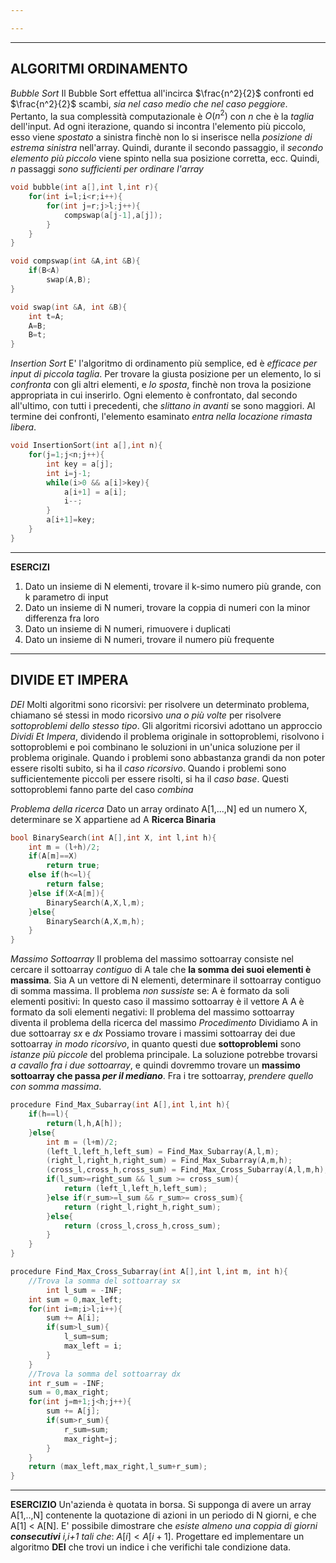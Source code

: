 ```yaml
---

---
```

---
**ALGORITMI ORDINAMENTO**
---
*Bubble Sort*
	Il Bubble Sort effettua all'incirca $\frac{n^2}{2}$ confronti ed $\frac{n^2}{2}$ scambi, *sia nel caso medio che nel caso peggiore*.
	Pertanto, la sua complessità computazionale è $O(n^2)$ con $n$ che è la *taglia* dell'input.
	Ad ogni iterazione, quando si incontra l'elemento più piccolo, esso viene *spostato* a sinistra finchè non lo si inserisce nella *posizione di estrema sinistra* nell'array. Quindi, durante il secondo passaggio, il *secondo elemento più piccolo* viene spinto nella sua posizione corretta, ecc.
	Quindi, $n$ passaggi *sono sufficienti per ordinare l'array*

```c++
void bubble(int a[],int l,int r){
	for(int i=l;i<r;i++){
		for(int j=r;j>l;j++){
			compswap(a[j-1],a[j]);
		}
	}
}

void compswap(int &A,int &B){
	if(B<A)
		swap(A,B);
}

void swap(int &A, int &B){
	int t=A;
	A=B;
	B=t;
}
```

*Insertion Sort*
	E' l'algoritmo di ordinamento più semplice, ed è *efficace per input di piccola taglia*.
	Per trovare la giusta posizione per un elemento, lo si *confronta* con gli altri elementi, e *lo sposta*, finchè non trova la posizione appropriata in cui inserirlo.
	Ogni elemento è confrontato, dal secondo all'ultimo, con tutti i precedenti, che *slittano in avanti* se sono maggiori. Al termine dei confronti, l'elemento esaminato *entra nella locazione rimasta libera*.
```c++
void InsertionSort(int a[],int n){
	for(j=1;j<n;j++){
		int key = a[j];
		int i=j-1;
		while(i>0 && a[i]>key){
			a[i+1] = a[i];
			i--;
		}
		a[i+1]=key;
	}
}
```
----
**ESERCIZI**
1. Dato un insieme di N elementi, trovare il k-simo numero più grande, con k parametro di input
2. Dato un insieme di N numeri, trovare la coppia di numeri con la minor differenza fra loro
3. Dato un insieme di N numeri, rimuovere i duplicati
4. Dato un insieme di N numeri, trovare il numero più frequente
---
**DIVIDE ET IMPERA**
---
*DEI*
	Molti algoritmi sono ricorsivi: per risolvere un determinato problema, chiamano sé stessi in modo ricorsivo *una o più volte* per risolvere *sottoproblemi dello stesso tipo*.
	Gli algoritmi ricorsivi adottano un approccio *Dividi Et Impera*, dividendo il problema originale in sottoproblemi, risolvono i sottoproblemi e poi combinano le soluzioni in un'unica soluzione per il problema originale.
	Quando i problemi sono abbastanza grandi da non poter essere risolti subito, si ha il *caso ricorsivo*. Quando i problemi sono sufficientemente piccoli per essere risolti, si ha il *caso base*.
	Questi sottoproblemi fanno parte del caso *combina*

*Problema della ricerca*
	Dato un array ordinato A[1,...,N] ed un numero X, determinare se X appartiene ad A
	**Ricerca Binaria**
```c++
bool BinarySearch(int A[],int X, int l,int h){
	int m = (l+h)/2;
	if(A[m]==X)
		return true;
	else if(h<=l){
		return false;
	}else if(X<A[m]){
		BinarySearch(A,X,l,m);
	}else{
		BinarySearch(A,X,m,h);
	}
}
```

*Massimo Sottoarray*
	Il problema del massimo sottoarray consiste nel cercare il sottoarray *contiguo* di A tale che **la somma dei suoi elementi è massima**. 
	Sia A un vettore di N elementi, determinare il sottoarray contiguo di somma massima.
	Il problema *non sussiste* se:
		A è formato da soli elementi positivi:
			In questo caso il massimo sottoarray è il vettore A
		A è formato da soli elementi negativi:
			Il problema del massimo sottoarray diventa il problema della ricerca del massimo
	*Procedimento*
		Dividiamo A in due sottoarray *sx* e *dx*
		Possiamo trovare i massimi sottoarray dei due sottoarray *in modo ricorsivo*, in quanto questi due **sottoproblemi** sono *istanze più piccole* del problema principale.
		La soluzione potrebbe trovarsi *a cavallo fra i due sottoarray*, e quindi dovremmo trovare un **massimo sottoarray che passa *per il mediano***.
		Fra i tre sottoarray, *prendere quello con somma massima*.
```c++
procedure Find_Max_Subarray(int A[],int l,int h){
	if(h==l){
		return(l,h,A[h]);
	}else{
		int m = (l+m)/2;
		(left_l,left_h,left_sum) = Find_Max_Subarray(A,l,m);
		(right_l,right_h,right_sum) = Find_Max_Subarray(A,m,h);
		(cross_l,cross_h,cross_sum) = Find_Max_Cross_Subarray(A,l,m,h);
		if(l_sum>=right_sum && l_sum >= cross_sum){
			return (left_l,left_h,left_sum);
		}else if(r_sum>=l_sum && r_sum>= cross_sum){
			return (right_l,right_h,right_sum);
		}else{
			return (cross_l,cross_h,cross_sum);
		}
	}
}

procedure Find_Max_Cross_Subarray(int A[],int l,int m, int h){
	//Trova la somma del sottoarray sx
		int l_sum = -INF;
	int sum = 0,max_left;
	for(int i=m;i>l;i++){
		sum += A[i];
		if(sum>l_sum){
			l_sum=sum;
			max_left = i;
		}
	}
	//Trova la somma del sottoarray dx
	int r_sum = -INF;
	sum = 0,max_right;
	for(int j=m+1;j<h;j++){
		sum += A[j];
		if(sum>r_sum){
			r_sum=sum;
			max_right=j;
		}
	}
	return (max_left,max_right,l_sum+r_sum);
}
```
---
**ESERCIZIO**
Un'azienda è quotata in borsa.
Si supponga di avere un array A[1,..,N] contenente la quotazione di azioni in un periodo di N giorni, e che A[1] < A[N].
E' possibile dimostrare che *esiste almeno una coppia di giorni **consecutivi** i,i+1 tali che*: $A[i]<A[i+1]$. Progettare ed implementare un algoritmo **DEI** che trovi un indice i che verifichi tale condizione data.